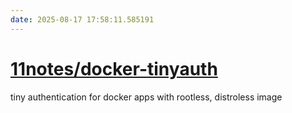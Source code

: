 ```yaml
---
date: 2025-08-17 17:58:11.585191
---
```


# [11notes/docker-tinyauth](https://github.com/11notes/docker-tinyauth)

tiny authentication for docker apps with rootless, distroless image